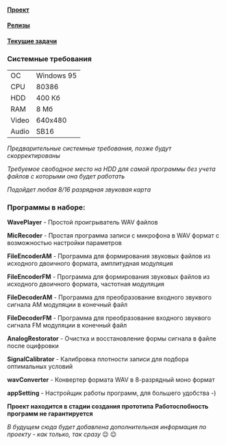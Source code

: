 #### [Проект](https://github.com/users/anrej0705/projects/2)
 
#### [Релизы](https://github.com/anrej0705/ReelTapeLab/releases)

#### [Текущие задачи](https://github.com/users/anrej0705/projects/1/views/1)

### Системные требования

|||
|:----------|:------------|
|ОС|Windows 95|
|CPU|80386|
|HDD|400 Кб|
|RAM|8 Мб|
|Video|640x480|
|Audio|SB16|

*Предварительные системные требования, позже будут скорректированы*

*Требуемое свободное место на HDD для самой программы без учета файлов с которыми она будет работать*

*Подойдет любая 8/16 разрядная звуковая карта*

### Программы в наборе:

**WavePlayer** - Простой проигрыватель WAV файлов

**MicRecoder** - Простая программа записи с микрофона в WAV формат с возможностью настройки параметров

**FileEncoderAM** - Программа для формирования звуковых файлов из исходного двоичного формата, амплитудная модуляция

**FileEncoderFM** - Программа для формирования звуковых файлов из исходного двоичного формата, частотная модуляция

**FileDecoderAM** - Программа для преобразование входного звуквого сигнала AM модуляции в конечный файл

**FileDecoderFM** - Программа для преобразование входного звуквого сигнала FM модуляции в конечный файл

**AnalogRestorator** - Очистка и восстановление формы сигнала в файле после оцифровки

**SignalCalibrator** - Калибровка плотности записи для подбора оптимальных условий

**wavConverter** - Конвертер формата WAV в 8-разрядный моно формат

**appSetting** - Настройщик работы программ, для большего удобства -)

**Проект находится в стадии создания прототипа**
**Работоспобность программ не гарантируется**

*В будущем сюда будет добавлена дополнительная информация по проекту - как только, так сразу*  :wink: :wink: